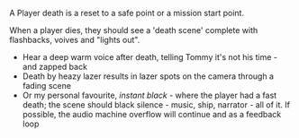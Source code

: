 A Player death is a reset to a safe point or a mission start point.

When a player dies, they should see a 'death scene' complete with flashbacks, voives and "lights out".


+ Hear a deep warm voice after death, telling Tommy it's not his time - and zapped back
+ Death by heazy lazer results in lazer spots on the camera through a fading scene
+ Or my personal favourite, _instant black_ - where the player had a fast death; the scene should black silence - music, ship, narrator - all of it.
    If possible, the audio machine overflow will continue and as a feedback loop
